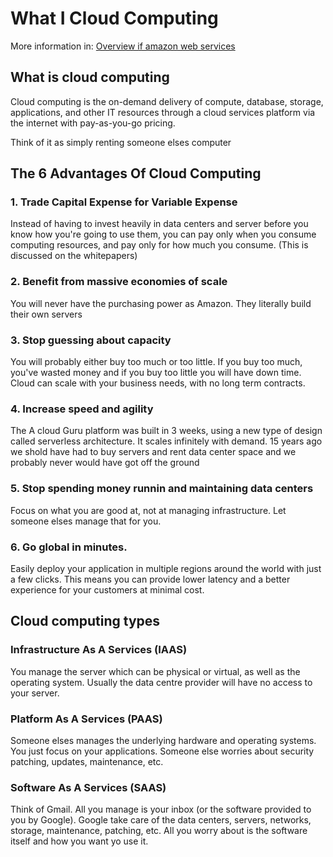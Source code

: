 # What I Cloud Computing

More information in: [Overview if amazon web services](https://docs.aws.amazon.com/whitepapers/latest/aws-overview/types-of-cloud-computing.html)

## What is cloud computing

Cloud computing is the on-demand delivery of compute, database, storage, applications, and other IT resources through a cloud services platform via the internet with pay-as-you-go pricing.

Think of it as simply renting someone elses computer

## The 6 Advantages Of Cloud Computing

### 1. Trade Capital Expense for Variable Expense
Instead of having to invest heavily in data centers and server before you know how you're going to use them, you can pay only when you consume computing resources, and pay only for how much you consume. (This is discussed on the whitepapers)

### 2. Benefit from massive economies of scale
You will never have the purchasing power as Amazon. They literally build their own servers

### 3. Stop guessing about capacity
You will probably either buy too much or too little. If you buy too much, you've wasted money and if you buy too little you will have down time. Cloud can scale with your business needs, with no long term contracts.

### 4. Increase speed and agility
The A cloud Guru platform was built in 3 weeks, using a new type of design called serverless architecture. It scales infinitely with demand. 15 years ago we shold have had to buy servers and rent data center space and we probably never would have got off the ground

### 5. Stop spending money runnin and maintaining data centers
Focus on what you are good at, not at managing infrastructure. Let someone elses manage that for you.

### 6. Go global in minutes.
Easily deploy your application in multiple regions around the world with just a few clicks. This means you can provide lower latency and a better experience for your customers at minimal cost.

## Cloud computing types

### Infrastructure As A Services (IAAS)
You manage the server which can be physical or virtual, as well as the operating system. Usually the data centre provider will have no access to your server.

### Platform As A Services (PAAS)
Someone elses manages the underlying hardware and operating systems. You just focus on your applications. Someone else worries about security patching, updates, maintenance, etc.

### Software As A Services (SAAS)
Think of Gmail. All you manage is your inbox (or the software provided to you by Google). Google take care of the data centers, servers, networks, storage, maintenance, patching, etc. All you worry about is the software itself and how you want yo use it.